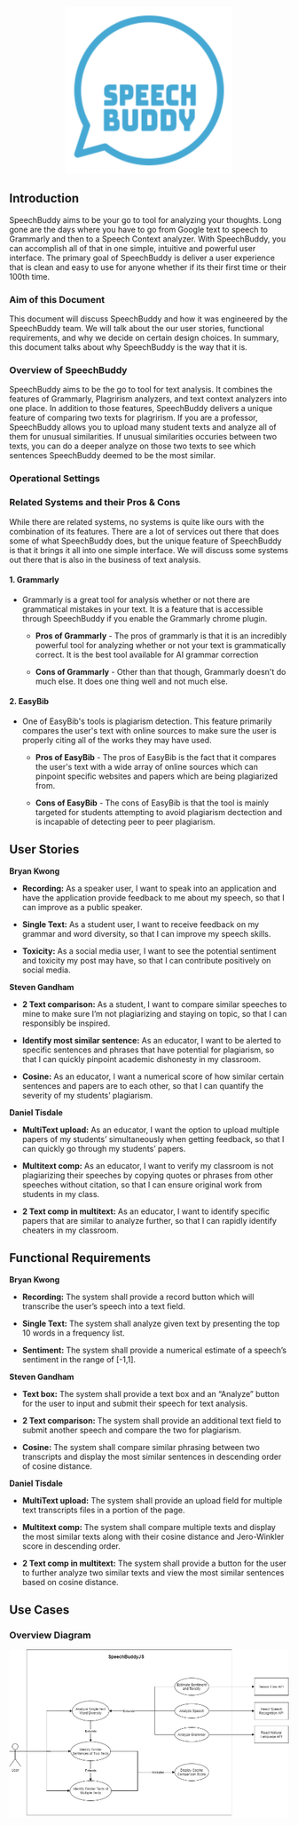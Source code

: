 <p align="center">
  <img width="300" height="300" src="/src/Images/Logo3.png" alt="# SpeechBuddy">
</p>

## Introduction 

SpeechBuddy aims to be your go to tool for analyzing your thoughts. Long gone are the days where you have to go from Google text to speech to Grammarly and then to a Speech Context analyzer. With SpeechBuddy, you can accomplish all of that in one simple, intuitive and powerful user interface. The primary goal of SpeechBuddy is deliver a user experience that is clean and easy to use for anyone whether if its their first time or their 100th time. 

### Aim of this Document

This document will discuss SpeechBuddy and how it was engineered by the SpeechBuddy team. We will talk about the our user stories, functional requirements, and why we decide on certain design choices. In summary, this document talks about why SpeechBuddy is the way that it is. 

### Overview of SpeechBuddy

SpeechBuddy aims to be the go to tool for text analysis. It combines the features of Grammarly, Plagrirism analyzers, and text context analyzers into one place. In addition to those features, SpeechBuddy delivers a unique feature of comparing two texts for plagrirism. If you are a professor, SpeechBuddy allows you to upload many student texts and analyze all of them for unusual similarities. If unusual similarities occuries between two texts, you can do a deeper analyze on those two texts to see which sentences SpeechBuddy deemed to be the most similar. 

### Operational Settings 

### Related Systems and their Pros & Cons

While there are related systems, no systems is quite like ours with the combination of its features. There are a lot of services out there that does some of what SpeechBuddy does, but the unique feature of SpeechBuddy is that it brings it all into one simple interface. We will discuss some systems out there that is also in the business of text analysis. 

#### 1. Grammarly 
  * Grammarly is a great tool for analysis whether or not there are grammatical mistakes in your text. It is a feature that is accessible through SpeechBuddy if you enable the Grammarly chrome plugin. 

    * **Pros of Grammarly** - 
The pros of grammarly is that it is an incredibly powerful tool for analyzing whether or not your text is grammatically correct. It is the best tool available for AI grammar correction

    * **Cons of Grammarly** - 
Other than that though, Grammarly doesn't do much else. It does one thing well and not much else.

#### 2. EasyBib
  * One of EasyBib's tools is plagiarism detection. This feature primarily compares the user's text with online sources to make sure the user is properly citing all of the works they may have used.

    * **Pros of EasyBib** - 
The pros of EasyBib is the fact that it compares the user's text with a wide array of online sources which can pinpoint specific websites and papers which are being plagiarized from. 

    * **Cons of EasyBib** - 
The cons of EasyBib is that the tool is mainly targeted for students attempting to avoid plagiarism dectection and is incapable of detecting peer to peer plagiarism. 

## User Stories
**Bryan Kwong**
  * **Recording:** 
As a speaker user, I want to speak into an application and have the application provide feedback to me about my speech, so that I can improve as a public speaker. 

  * **Single Text:**
As a student user, I want to receive feedback on my grammar and word diversity, so that I can improve my speech skills. 
	
  * **Toxicity:**
As a social media user, I want to see the potential sentiment and toxicity my post may have, so that I can contribute positively on social media.

**Steven Gandham**
  * **2 Text comparison:**
As a student, I want to compare similar speeches to mine to make sure I’m not plagiarizing and staying on topic, so that I can responsibly be inspired.

  * **Identify most similar sentence:**
As an educator, I want to be alerted to specific sentences and phrases that have potential for plagiarism, so that I can quickly pinpoint academic dishonesty in my classroom.

  * **Cosine:**
As an educator, I want a numerical score of how similar certain sentences and papers are to each other, so that I can quantify the severity of my students’ plagiarism.

**Daniel Tisdale**
  * **MultiText upload:**
As an educator, I want the option to upload multiple papers of my students’ simultaneously when getting feedback, so that I can quickly go through my students’ papers. 

  * **Multitext comp:**
As an educator, I want to verify my classroom is not plagiarizing their speeches by copying quotes or phrases from other speeches without citation, so that I can ensure original work from students in my class. 

  * **2 Text comp in multitext:**
As an educator, I want to identify specific papers that are similar to analyze further, so that I can rapidly identify cheaters in my classroom.

## Functional Requirements 
**Bryan Kwong**
  * **Recording:**
The system shall provide a record button which will transcribe the user’s speech into a text field.

  * **Single Text:**
The system shall analyze given text by presenting the top 10 words in a frequency list.

  * **Sentiment:**
The system shall provide a numerical estimate of a speech’s sentiment in the range of [-1,1].
	
**Steven Gandham**
  * **Text box:**
The system shall provide a text box and an “Analyze” button for the user to input and submit their speech for text analysis.

  * **2 Text comparison:**
The system shall provide an additional text field to submit another speech and compare the two for plagiarism. 

  * **Cosine:**
The system shall compare similar phrasing between two transcripts and display the most similar sentences in descending order of cosine distance. 

**Daniel Tisdale**
  * **MultiText upload:**
The system shall provide an upload field for multiple text transcripts files in a portion of the page. 

  * **Multitext comp:**
The system shall compare multiple texts and display the most similar texts along with their cosine distance and Jero-Winkler score in descending order. 

  * **2 Text comp in multitext:**
The system shall provide a button for the user to further analyze two similar texts and view the most similar sentences based on cosine distance. 

## Use Cases 
 
### Overview Diagram

![Overview.jpg](/src/Images/Overview.jpg)
